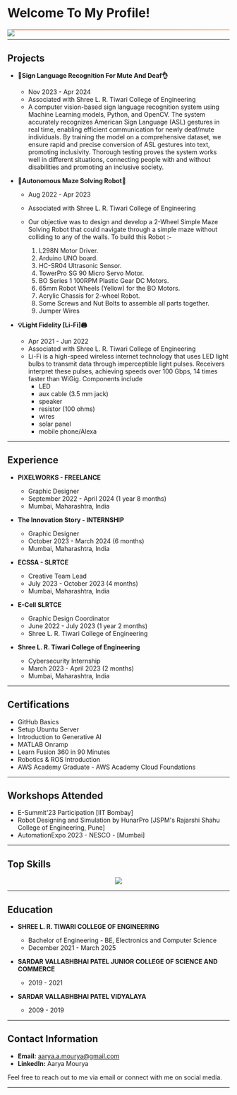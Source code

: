 # Welcome To My Profile!

<!-- Animated typing effect -->
<div style="background: linear-gradient(to right, #ff7e5f, #feb47b); height: 2px; margin: 20px 0;">
    <img src="https://readme-typing-svg.herokuapp.com/?font=Poppins&CENTER=true&duration:2500&vCenter=false&color=%23FFFFFF&size=40&height=100&width=800&lines=Hello!+My+Name's+Aarya+Mourya+👋">
</div>

---

## Projects

- **🤟Sign Language Recognition For Mute And Deaf👌**
  - Nov 2023 - Apr 2024
  - Associated with Shree L. R. Tiwari College of Engineering
  - A computer vision-based sign language recognition system using Machine Learning models, Python, and OpenCV. The system accurately recognizes American Sign Language (ASL) gestures in real time, enabling efficient communication for newly deaf/mute individuals. By training the model on a comprehensive dataset, we ensure rapid and precise conversion of ASL gestures into text, promoting inclusivity. Thorough testing proves the system works well in different situations, connecting people with and without disabilities and promoting an inclusive society.

- **🦾Autonomous Maze Solving Robot🦿**
  - Aug 2022 - Apr 2023
  - Associated with Shree L. R. Tiwari College of Engineering
  - Our objective was to design and develop a 2-Wheel Simple Maze Solving Robot that could navigate through a simple maze without colliding to any of the walls. To build this Robot :-

    1. L298N Motor Driver.
    2. Arduino UNO board.
    3. HC-SR04 Ultrasonic Sensor.
    4. TowerPro SG 90 Micro Servo Motor.
    5. BO Series 1 100RPM Plastic Gear DC Motors.
    6. 65mm Robot Wheels (Yellow) for the BO Motors.
    7. Acrylic Chassis for 2-wheel Robot.
    8. Some Screws and Nut Bolts to assemble all parts together.
    9. Jumper Wires

- **💡Light Fidelity [Li-Fi]🖨**
  - Apr 2021 - Jun 2022
  - Associated with Shree L. R. Tiwari College of Engineering
  - Li-Fi is a high-speed wireless internet technology that uses LED light bulbs to transmit data through imperceptible light pulses. Receivers interpret these pulses, achieving speeds over 100 Gbps, 14 times faster than WiGig. Components include 
    - LED
    - aux cable (3.5 mm jack)
    - speaker
    - resistor (100 ohms)
    - wires
    - solar panel
    - mobile phone/Alexa

---

## Experience

- **PIXELWORKS - FREELANCE**
  - Graphic Designer
  - September 2022 - April 2024 (1 year 8 months)
  - Mumbai, Maharashtra, India

- **The Innovation Story - INTERNSHIP**
  - Graphic Designer
  - October 2023 - March 2024 (6 months)
  - Mumbai, Maharashtra, India

- **ECSSA - SLRTCE**
  - Creative Team Lead
  - July 2023 - October 2023 (4 months)
  - Mumbai, Maharashtra, India

- **E-Cell SLRTCE**
  - Graphic Design Coordinator
  - June 2022 - July 2023 (1 year 2 months)
  - Shree L. R. Tiwari College of Engineering

- **Shree L. R. Tiwari College of Engineering**
  - Cybersecurity Internship
  - March 2023 - April 2023 (2 months)
  - Mumbai, Maharashtra, India

---

## Certifications

- GitHub Basics
- Setup Ubuntu Server
- Introduction to Generative AI
- MATLAB Onramp
- Learn Fusion 360 in 90 Minutes
- Robotics & ROS Introduction
- AWS Academy Graduate - AWS Academy Cloud Foundations

---

## Workshops Attended

- E-Summit'23 Participation [IIT Bombay]
- Robot Designing and Simulation by HunarPro [JSPM's Rajarshi Shahu College of Engineering, Pune]
- AutomationExpo 2023 - NESCO - [Mumbai]

---

## Top Skills
<p align="center">
  <a href="https://skillicons.dev">
    <img src="https://skillicons.dev/icons?i=git,kubernetes,docker,c,vim,autocad,ros,html,css,python,opencv,linux,github,ubuntu,aws,matlab,arduino,unity,kali,fusion" />
  </a>
</p>

---

## Education

- **SHREE L. R. TIWARI COLLEGE OF ENGINEERING**
  - Bachelor of Engineering - BE, Electronics and Computer Science
  - December 2021 - March 2025

- **SARDAR VALLABHBHAI PATEL JUNIOR COLLEGE OF SCIENCE AND COMMERCE**
  - 2019 - 2021

- **SARDAR VALLABHBHAI PATEL VIDYALAYA**
  - 2009 - 2019

---

## Contact Information
- **Email:** [aarya.a.mourya@gmail.com](mailto:aaryamourya52@gmail.com)
- **LinkedIn:** Aarya Mourya

Feel free to reach out to me via email or connect with me on social media.

---

